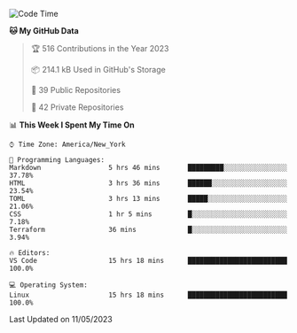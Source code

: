 <!--START_SECTION:waka-->
![Code Time](http://img.shields.io/badge/Code%20Time-194%20hrs%2042%20mins-blue)

**🐱 My GitHub Data** 

> 🏆 516 Contributions in the Year 2023
 > 
> 📦 214.1 kB Used in GitHub's Storage 
 > 
> 📜 39 Public Repositories 
 > 
> 🔑 42 Private Repositories  
 > 
📊 **This Week I Spent My Time On** 

```text
⌚︎ Time Zone: America/New_York

💬 Programming Languages: 
Markdown                 5 hrs 46 mins       █████████░░░░░░░░░░░░░░░░   37.78% 
HTML                     3 hrs 36 mins       ██████░░░░░░░░░░░░░░░░░░░   23.54% 
TOML                     3 hrs 13 mins       █████░░░░░░░░░░░░░░░░░░░░   21.06% 
CSS                      1 hr 5 mins         █░░░░░░░░░░░░░░░░░░░░░░░░   7.18% 
Terraform                36 mins             █░░░░░░░░░░░░░░░░░░░░░░░░   3.94%

🔥 Editors: 
VS Code                  15 hrs 18 mins      █████████████████████████   100.0%

💻 Operating System: 
Linux                    15 hrs 18 mins      █████████████████████████   100.0%

```


 Last Updated on 11/05/2023
<!--END_SECTION:waka-->